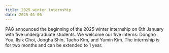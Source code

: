 ```yaml
---
title: 2025 winter internship
date: 2025-01-06
---
```

PAG announced the beginning of the 2025 winter internship on 6th January 
with five undergraduate students.
We welcome our five interns: Dongho You, Ilsik Choi, Jongha Shin, Taeho 
Kim, and Yumin Kim. The internship is for two months and can be extended 
to 1 year.
